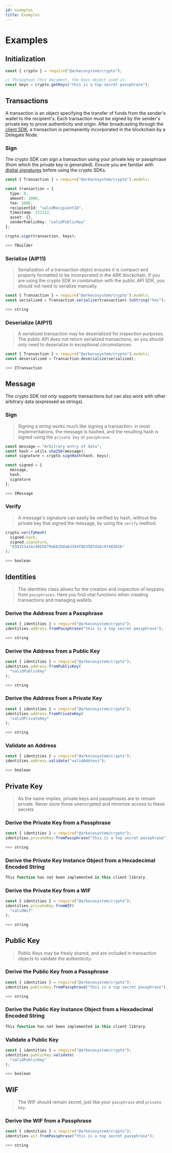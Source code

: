 ```yaml
---
id: examples
title: Examples
---
```


# Examples

## Initialization

```typescript
const { crypto } = require("@arkecosystem/crypto");

// Throughout this document, the keys object used is:
const keys = crypto.getKeys("this is a top-secret passphrase");
```

## Transactions

A transaction is an object specifying the transfer of funds from the sender's wallet to the recipient's. Each transaction must be signed by the sender's private key to prove authenticity and origin. After broadcasting through the [client SDK](https://github.com/ArkEcosystem/gitbooks-sdk/tree/fcb399a02301c4ed91f0da34e9adbad8e0d2f3dc/ts/client/api-documentation/README.md#initialization), a transaction is permanently incorporated in the blockchain by a Delegate Node.

### Sign

The crypto SDK can sign a transaction using your private key or passphrase \(from which the private key is generated\). Ensure you are familiar with [digital signatures](https://en.wikipedia.org/wiki/Digital_signature) before using the crypto SDKs.

```typescript
const { Transaction } = require("@arkecosystem/crypto").models;

const transaction = {
  type: 0,
  amount: 1000,
  fee: 2000,
  recipientId: "validRecipientId",
  timestamp: 121212,
  asset: {},
  senderPublicKey: "validPublicKey"
};

crypto.sign(transaction, keys);

>>> TBuilder
```

### Serialize \(AIP11\)

> Serialization of a transaction object ensures it is compact and properly formatted to be incorporated in the ARK blockchain. If you are using the crypto SDK in combination with the public API SDK, you should not need to serialize manually.

```typescript
const { Transaction } = require("@arkecosystem/crypto").models;
const serialized = Transaction.serialize(transaction).toString("hex");

>>> string
```

### Deserialize \(AIP11\)

> A serialized transaction may be deserialized for inspection purposes. The public API does not return serialized transactions, so you should only need to deserialize in exceptional circumstances.

```typescript
const { Transaction } = require("@arkecosystem/crypto").models;
const deserialized = Transaction.deserialize(serialized);

>>> ITransaction
```

## Message

The crypto SDK not only supports transactions but can also work with other arbitrary data \(expressed as strings\).

### Sign

> Signing a string works much like signing a transaction: in most implementations, the message is hashed, and the resulting hash is signed using the `private key` or `passphrase`.

```typescript
const message = "Arbitrary entry of data";
const hash = utils.sha256(message);
const signature = crypto.signHash(hash, keys);

const signed = {
  message,
  hash,
  signature
};

>>> IMessage
```

### Verify

> A message's signature can easily be verified by hash, without the private key that signed the message, by using the `verify` method.

```typescript
crypto.verifyHash(
  signed.hash,
  signed.signature,
  "034151a3ec46b5670a682b0a63394f863587d1bc97483b1b"
);

>>> boolean
```

## Identities

> The identities class allows for the creation and inspection of keypairs from `passphrases`. Here you find vital functions when creating transactions and managing wallets.

### Derive the Address from a Passphrase

```typescript
const { identities } = require("@arkecosystem/crypto");
identities.address.fromPassphrase("this is a top secret passphrase");

>>> string
```

### Derive the Address from a Public Key

```typescript
const { identities } = require("@arkecosystem/crypto");
identities.address.fromPublicKey(
  "validPublicKey"
);

>>> string
```

### Derive the Address from a Private Key

```typescript
const { identities } = require("@arkecosystem/crypto");
identities.address.fromPrivateKey(
  "validPrivateKey"
);

>>> string
```

### Validate an Address

```typescript
const { identities } = require("@arkecosystem/crypto");
identities.address.validate("validAddress");

>>> boolean
```

## Private Key

> As the name implies, private keys and passphrases are to remain private. Never store these unencrypted and minimize access to these secrets

### Derive the Private Key from a Passphrase

```typescript
const { identities } = require("@arkecosystem/crypto");
identities.privateKey.fromPassphrase("this is a top secret passphrase");

>>> string
```

### Derive the Private Key Instance Object from a Hexadecimal Encoded String

```typescript
This function has not been implemented in this client library.
```

### Derive the Private Key from a WIF

```typescript
const { identities } = require("@arkecosystem/crypto");
identities.privateKey.fromWIF(
  "validWif"
);

>>> string
```

## Public Key

> Public Keys may be freely shared, and are included in transaction objects to validate the authenticity.

### Derive the Public Key from a Passphrase

```typescript
const { identities } = require("@arkecosystem/crypto");
identities.publicKey.fromPassphrase("this is a top secret passphrase");

>>> string
```

### Derive the Public Key Instance Object from a Hexadecimal Encoded String

```typescript
This function has not been implemented in this client library.
```

### Validate a Public Key

```typescript
const { identities } = require("@arkecosystem/crypto");
identities.publicKey.validate(
  "validPublicKey"
);

>>> boolean
```

## WIF

> The WIF should remain secret, just like your `passphrase` and `private key`.

### Derive the WIF from a Passphrase

```typescript
const { identities } = require("@arkecosystem/crypto");
identities.wif.fromPassphrase("this is a top secret passphrase");

>>> string
```

